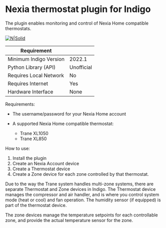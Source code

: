 # Nexia thermostat plugin for Indigo 
The plugin enables monitoring and control of Nexia Home compatible thermostats.


[![N|Solid](http://forums.indigodomo.com/static/www/images/wordmark.png)](http://indigodomo.com)

| Requirement            |                     |
|------------------------|---------------------|
| Minimum Indigo Version | 2022.1              |
| Python Library (API)   | Unofficial          |
| Requires Local Network | No                  |
| Requires Internet      | Yes                 |
| Hardware Interface     | None                |

Requirements:

* The username/password for your Nexia Home account

* A supported Nexia Home compatible thermostat:
	* Trane XL1050
	* Trane XL850

How to use:

1. Install the plugin
2. Create an Nexia Account device
3. Create a Thermostat device
4. Create a Zone device for each zone controlled by that thermostat.

Due to the way the Trane system handles multi-zone systems, there are separate Thermostat and Zone 
devices in Indigo.  The Thermostat device manages the compressor and air handler, and is where you 
control system mode (heat or cool) and fan operation.  The humidity sensor (if equipped) is part 
of the thermostat device.

The zone devices manage the temperature setpoints for each controllable zone, and provide the 
actual temperature sensor for the zone.



